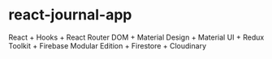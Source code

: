 # react-journal-app

React + Hooks + React Router DOM + Material Design + Material UI + Redux Toolkit + Firebase Modular Edition + Firestore + Cloudinary
